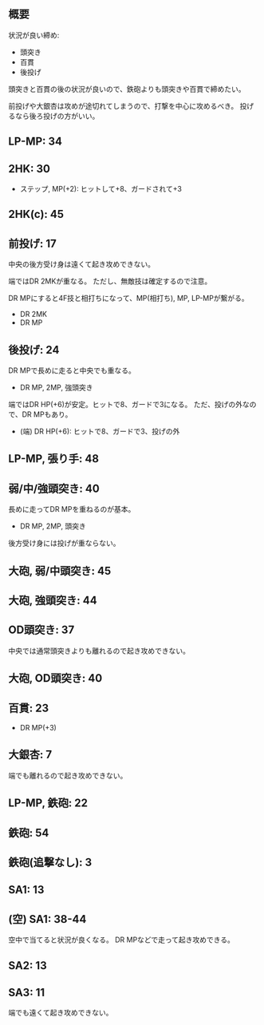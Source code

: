 ## 概要

状況が良い締め:

- 頭突き
- 百貫
- 後投げ

頭突きと百貫の後の状況が良いので、鉄砲よりも頭突きや百貫で締めたい。

前投げや大銀杏は攻めが途切れてしまうので、打撃を中心に攻めるべき。
投げるなら後ろ投げの方がいい。

## LP-MP: 34

## 2HK: 30

- ステップ, MP(+2): ヒットして+8、ガードされて+3

## 2HK(c): 45

## 前投げ: 17

中央の後方受け身は遠くて起き攻めできない。

端ではDR 2MKが重なる。
ただし、無敵技は確定するので注意。

DR MPにすると4F技と相打ちになって、MP(相打ち), MP, LP-MPが繋がる。

- DR 2MK
- DR MP

## 後投げ: 24

DR MPで長めに走ると中央でも重なる。

- DR MP, 2MP, 強頭突き

端ではDR HP(+6)が安定。ヒットで8、ガードで3になる。
ただ、投げの外なので、DR MPもあり。

- (端) DR HP(+6): ヒットで8、ガードで3、投げの外

## LP-MP, 張り手: 48

## 弱/中/強頭突き: 40

長めに走ってDR MPを重ねるのが基本。

- DR MP, 2MP, 頭突き

後方受け身には投げが重ならない。

## 大砲, 弱/中頭突き: 45

## 大砲, 強頭突き: 44

## OD頭突き: 37

中央では通常頭突きよりも離れるので起き攻めできない。

## 大砲, OD頭突き: 40

## 百貫: 23

- DR MP(+3)

## 大銀杏: 7

端でも離れるので起き攻めできない。

## LP-MP, 鉄砲: 22

## 鉄砲: 54

## 鉄砲(追撃なし): 3

## SA1: 13

## (空) SA1: 38-44

空中で当てると状況が良くなる。
DR MPなどで走って起き攻めできる。

## SA2: 13

## SA3: 11

端でも遠くて起き攻めできない。
